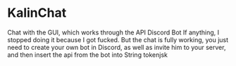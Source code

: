 # KalinChat
Chat with the GUI, which works through the API Discord Bot
If anything, I stopped doing it because I got fucked. But the chat is fully working, you just need to create your own bot in Discord, as well as invite him to your server, and then insert the api from the bot into String tokenjsk
